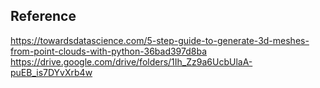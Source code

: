 ## Reference
https://towardsdatascience.com/5-step-guide-to-generate-3d-meshes-from-point-clouds-with-python-36bad397d8ba
https://drive.google.com/drive/folders/1Ih_Zz9a6UcbUlaA-puEB_is7DYvXrb4w